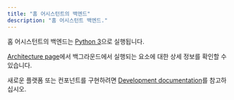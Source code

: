 ```yaml
---
title: "홈 어시스턴트의 백엔드"
description: "홈 어시스턴트 백엔드."
---
```


홈 어시스턴트의 백엔드는 [Python 3](https://www.python.org/)으로 실행됩니다. 

[Architecture page](/developers/architecture/)에서 백그라운드에서 실행되는 요소에 대한 상세 정보를 확인할 수 있습니다.

새로운 플랫폼 또는 컨포넌트를 구현하려면 [Development documentation](/developers/development/)를 참고하십시오.

